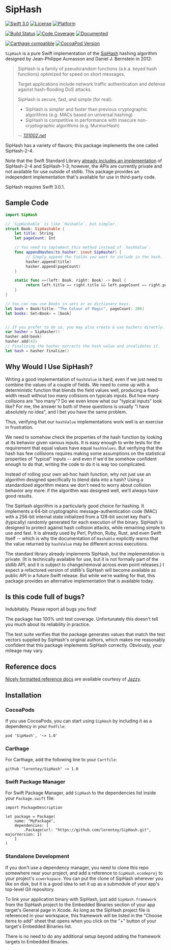 # SipHash

[![Swift 3.0](https://img.shields.io/badge/Swift-3.0.1-blue.svg)](https://swift.org) 
[![License](https://img.shields.io/badge/licence-MIT-blue.svg)](https://github.com/lorentey/SipHash/blob/master/LICENSE.md)
[![Platform](https://img.shields.io/badge/platforms-macOS%20∙%20iOS%20∙%20watchOS%20∙%20tvOS%20∙%20Linux-blue.svg)](https://developer.apple.com/platforms/)

[![Build Status](https://travis-ci.org/lorentey/SipHash.svg?branch=master)](https://travis-ci.org/lorentey/SipHash)
[![Code Coverage](https://codecov.io/github/lorentey/SipHash/coverage.svg?branch=master)](https://codecov.io/github/lorentey/SipHash?branch=master)
[![Documented](https://img.shields.io/cocoapods/metrics/doc-percent/SipHash.svg)](http://lorentey.github.io/SipHash)

[![Carthage compatible](https://img.shields.io/badge/Carthage-compatible-4BC51D.svg)](https://github.com/Carthage/Carthage)
[![CocoaPod Version](https://img.shields.io/cocoapods/v/SipHash.svg)](http://cocoapods.org/pods/SipHash)

`SipHash` is a pure Swift implementation of the [SipHash] hashing algorithm designed by 
Jean-Philippe Aumasson and Daniel J. Bernstein in 2012:

[SipHash]: https://131002.net/siphash

> SipHash is a family of pseudorandom functions (a.k.a. keyed hash functions) optimized for speed on short messages. 
>
> Target applications include network traffic authentication and defense against hash-flooding DoS attacks. 
>
> SipHash is secure, fast, and simple (for real):
> - SipHash is simpler and faster than previous cryptographic algorithms (e.g. MACs based on universal hashing)
> - SipHash is competitive in performance with insecure non-cryptographic algorithms (e.g. MurmurHash)
>
> -- <cite>[131002.net][SipHash]</cite>

SipHash has a variety of flavors; this package implements the one called SipHash-2-4.

Note that the Swift Standard Library [already includes an implementation][stdlib] of SipHash-2-4 and SipHash-1-3;
however, the APIs are currently private and not available for use outside of stdlib. This package provides an
independent implementation that's available for use in third-party code.

[stdlib]: https://github.com/apple/swift/blob/master/stdlib/public/core/SipHash.swift.gyb

SipHash requires Swift 3.0.1.

## Sample Code 

```swift
import SipHash

// `SipHashable` is like `Hashable`, but simpler.
struct Book: SipHashable {
    let title: String
    let pageCount: Int

    // You need to implement this method instead of `hashValue`. 
    func appendHashes(to hasher: inout SipHasher) {
         // Simply append the fields you want to include in the hash.
         hasher.append(title)
         hasher.append(pageCount)
    }

    static func ==(left: Book, right: Book) -> Bool {
         return left.title == right.title && left.pageCount == right.pageCount
    }
}

// You can now use Books in sets or as dictionary keys.
let book = Book(title: "The Colour of Magic", pageCount: 206)
let books: Set<Book> = [book]


// If you prefer to do so, you may also create & use hashers directly.
var hasher = SipHasher()
hasher.add(book)
hasher.add(42)
// Finalizing the hasher extracts the hash value and invalidates it.
let hash = hasher.finalize() 
```

## Why Would I Use SipHash?

Writing a good implementation of `hashValue` is hard, even if we just need to combine the values of a couple of fields.
We need to come up with a deterministic function that blends the field values well, producing a fixed-width
result without too many collisions on typicals inputs. But how many collisions are "too many"? Do we even know what
our "typical inputs" look like? For me, the answer to both of these questions is usually "I have absolutely no idea", 
and I bet you have the same problem.

Thus, verifying that our `hashValue` implementations work well is an exercise in frustration.

We need to somehow check the properties of the hash function by looking at its behavior given various inputs.
It is easy enough to write tests for the requirement that equal values have equal `hashValues`. 
But verifying that the hash has few collisions requires making some assumptions on the 
statistical properties of "typical" inputs -- and even if we'd be somehow confident enough to do that, writing the code
to do it is way too complicated.

Instead of rolling your own ad-hoc hash function, why not just use an algorithm designed specifically to blend data 
into a hash? Using a standardized algorithm means we don't need to worry about collision behavior any more: if the 
algorithm was designed well, we'll always have good results.

The SipHash algorithm is a particularly good choice for hashing. It implements a 64-bit cryptographic 
message-authentication code (MAC) with a 256-bit internal state initialized from a 128-bit secret key that's (typically) 
randomly generated for each execution of the binary. 
SipHash is designed to protect against hash collision attacks, while remaining simple to use and fast.
It is already used by Perl, Python, Ruby, Rust, and even Swift itself -- which is why the documentation of `Hashable` 
explicitly warns that the value returned by `hashValue` may be different across executions.

The standard library already implements SipHash, but the implementation is private. (It is technically available 
for use, but it is not formally part of the stdlib API, and it is subject to change/removal across even point releases.)
I expect a refactored version of stdlib's SipHash will become available as public API in a future Swift release. 
But while we're waiting for that, this package provides an alternative implementation that is available today.

## Is this code full of bugs?

Indubitably. Please report all bugs you find!

The package has 100% unit test coverage. Unfortunately this doesn't tell you much about its reliability in practice.

The test suite verifies that the package generates values that match the test vectors supplied by SipHash's original 
authors, which makes me reasonably confident that this package implements SipHash correctly. 
Obviously, your mileage may vary.

## Reference docs

[Nicely formatted reference docs][docs] are available courtesy of [Jazzy].

[docs]: https://lorentey.github.io/SipHash/
[Jazzy]: https://github.com/realm/jazzy

## Installation

### CocoaPods

If you use CocoaPods, you can start using `SipHash` by including it as a dependency in your `Podfile`:

```
pod 'SipHash', '~> 1.0'
```

### Carthage

For Carthage, add the following line to your `Cartfile`:

```
github "lorentey/SipHash" ~> 1.0
```

### Swift Package Manager

For Swift Package Manager, add `SipHash` to the dependencies list inside your `Package.swift` file:

```
import PackageDescription

let package = Package(
    name: "MyPackage",
    dependencies: [
        .Package(url: "https://github.com/lorentey/SipHash.git", majorVersion: 1)
    ]
)
```

### Standalone Development

If you don't use a dependency manager, you need to clone this repo somewhere near your project, and add a reference to `SipHash.xcodeproj` to your project's `xcworkspace`. You can put the clone of SipHash wherever you like on disk, but it is a good idea to set it up as a submodule of your app's top-level Git repository.

To link your application binary with SipHash, just add `SipHash.framework` from the SipHash project to the Embedded Binaries section of your app target's General page in Xcode. As long as the SipHash project file is referenced in your workspace, this framework will be listed in the "Choose items to add" sheet that opens when you click on the "+" button of your target's Embedded Binaries list.

There is no need to do any additional setup beyond adding the framework targets to Embedded Binaries.

